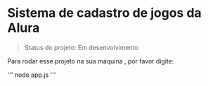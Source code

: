 <h1>Sistema de cadastro de jogos da Alura</h1>

> Status do projeto: Em desenvolvimento

Para rodar esse projeto na sua máquina , por favor digite:

'''
node app.js
'''
